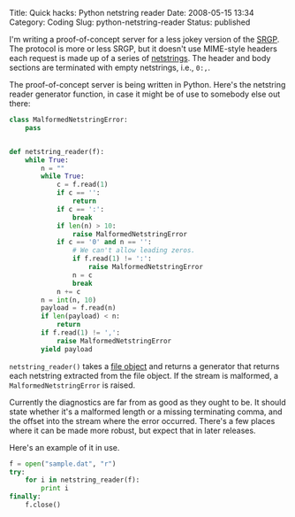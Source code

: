 Title: Quick hacks: Python netstring reader
Date: 2008-05-15 13:34
Category: Coding
Slug: python-netstring-reader
Status: published

I'm writing a proof-of-concept server for a less jokey version of the [SRGP]({filename}/srgp.md). The protocol is more or less SRGP, but it doesn't use MIME-style headers each request is made up of a series of [netstrings](http://cr.yp.to/proto/netstrings.txt). The header and body sections are terminated with empty netstrings, i.e., `0:,`.

The proof-of-concept server is being written in Python. Here's the netstring reader generator function, in case it might be of use to somebody else out there:

```python
class MalformedNetstringError:
    pass


def netstring_reader(f):
    while True:
        n = ""
        while True:
            c = f.read(1)
            if c == '':
                return
            if c == ':':
                break
            if len(n) > 10:
                raise MalformedNetstringError
            if c == '0' and n == '':
                # We can't allow leading zeros.
                if f.read(1) != ':':
                    raise MalformedNetstringError
                n = c
                break
            n += c
        n = int(n, 10)
        payload = f.read(n)
        if len(payload) < n:
            return
        if f.read(1) != ',':
            raise MalformedNetstringError
        yield payload
```

`netstring_reader()` takes a [file object](https://docs.python.org/2.4/lib/bltin-file-objects.html) and returns a generator that returns each netstring extracted from the file object. If the stream is malformed, a `MalformedNetstringError` is raised.

Currently the diagnostics are far from as good as they ought to be. It should state whether it's a malformed length or a missing terminating comma, and the offset into the stream where the error occurred. There's a few places where it can be made more robust, but expect that in later releases.

Here's an example of it in use.

```python
f = open("sample.dat", "r")
try:
    for i in netstring_reader(f):
        print i
finally:
    f.close()
```
